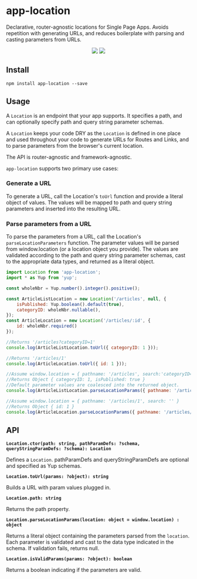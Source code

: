 # app-location
Declarative, router-agnostic locations for Single Page Apps. Avoids repetition with generating URLs, and reduces boilerplate with parsing and casting parameters from URLs.
<p align="center">
  <a href="https://www.npmjs.com/package/app-location"><img src="https://img.shields.io/npm/v/app-location.svg?style=flat-square"></a>
  <a href="https://www.npmjs.com/package/app-location"><img src="https://img.shields.io/npm/dm/app-location.svg?style=flat-square"></a>
</p>

## Install
`npm install app-location --save`

## Usage
A `Location` is an endpoint that your app supports.  It specifies a path, and can optionally specify path and query string parameter schemas. 

A `Location` keeps your code DRY as the `Location` is defined in one place and used throughout your code to generate URLs for Routes and Links,
and to parse parameters from the browser's current location. 

The API is router-agnostic and framework-agnostic. 

`app-location` supports two primary use cases:

### Generate a URL
To generate a URL, call the Location's `toUrl` function and provide a literal object of values. The values will be mapped to path and query string parameters and inserted into the resulting URL.

### Parse parameters from a URL
To parse the parameters from a URL, call the Location's `parseLocationParameters` function. The parameter values will be parsed from window.location (or a location object you provide). The values
are validated according to the path and query string parameter schemas, cast to the appropriate data types, and returned as a literal object.

```javascript
import Location from 'app-location';
import * as Yup from 'yup';

const wholeNbr = Yup.number().integer().positive();

const ArticleListLocation = new Location('/articles', null, {
    isPublished: Yup.boolean().default(true),
    categoryID: wholeNbr.nullable(),
});
const ArticleLocation = new Location('/articles/:id', {
    id: wholeNbr.required()
});

//Returns '/articles?categoryID=1'
console.log(ArticleListLocation.toUrl({ categoryID: 1 }));

//Returns '/articles/1'
console.log(ArticleLocation.toUrl({ id: 1 }));

//Assume window.location = { pathname: '/articles', search:'categoryID=1' }
//Returns Object { categoryID: 1, isPublished: true }
//Default parameter values are coalesced into the returned object.
console.log(ArticleListLocation.parseLocationParams({ pathname: '/articles', search: 'categoryID=1' }));

//Assume window.location = { pathname: '/articles/1', search: '' }
//Returns Object { id: 1 }
console.log(ArticleLocation.parseLocationParams({ pathname: '/articles/1', search: '' }));
```

## API
**`Location.ctor(path: string, pathParamDefs: ?schema, queryStringParamDefs: ?schema): Location`**

Defines a `Location`. pathParamDefs and queryStringParamDefs are optional and specified as Yup schemas.

**`Location.toUrl(params: ?object): string`**

Builds a URL with param values plugged in.

**`Location.path: string`**

Returns the path property.

**`Location.parseLocationParams(location: object = window.location) : object`**

Returns a literal object containing the parameters parsed from the `location`. Each parameter is validated and cast to the data type indicated in the schema. If validation fails, returns null.

**`Location.isValidParams(params: ?object): boolean`**

Returns a boolean indicating if the parameters are valid.
